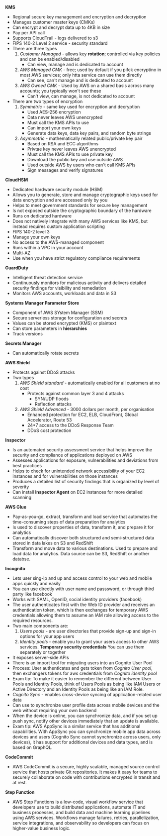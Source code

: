 __KMS__
- Regional secure key management and encryption and decryption
- Manages customer master keys (CMKs)
- Can encrypt and decrypt data up to 4KB in size
- Pay per API call
- Supports CloudTrail - logs delivered to s3
- FIPS 140-2 Level 2 service - security standard
- There are three types
    1. *Customer Managed* - allows key **rotation**; controlled via key policies and can be enabled/disabled
        - Can view, manage and is dedicated to account
    2. *AWS Managed CMK* - free; used by default if you pifck encryptino in most AWS services; only htta service can use them directly
        - Can see, can't manage and is dedicated to account
    3. *AWS Owned CMK* - Used by AWS on a shared basis across many accounts; you typically won't see these
        - Can't view, can manage, is not dedicated to account
- There are two types of encryption
    1. *Symmetric* - same key used for encryption and decryption
        - Used AES-256 encryption
        - Data never leaves AWS unencrypted
        - Must call the KMS APIs to use
        - Can import your own keys
        - Generate data keys, data key pairs, and random byte strings
    2. *Asymmetric* - mathematically related public/private key pair
        - Based on RSA and ECC algorithms
        - Privtae key never leaves AWS unencrypted
        - Must call the KMS APIs to use private key
        - Download the public key and use outside AWS
        - Used outside AWS by users who can't call KMS APIs
        - Sign messages and verify signatures

__CloudHSM__
- Dedicated hardware security module (HSM)
- Allows you to generate, store and manage cryptographic keys used for data encryption and are accessed only by you
- Helps to meet government standards for secure key management
- Is not exposed outside the cryptographic boundary of the hardware
- Runs on dedicated hardware
- Does not natively integrate with many AWS services like KMS, but instead requires custom application scripting
- FIPS 140-2 level 3
- Manage your own keys
- No access to the AWS-managed component
- Runs within a VPC in your account
- Multi-AZ
- Use when you have strict regulatory compliance requirements


__GuardDuty__
- Intelligent threat detection service
- Continuously monitors for malicious activity and delivers detailed security findings for visibility and remediation
- Monitors AWS accounts, workloads and data in S3


__Systems Manager Parameter Store__
- Component of AWS SYstem Manager (SSM)
- Secure serverless storage for configuration and secrets
- Values can be stored encrypted (KMS) or plaintext
- Can store parameters in **hierarchies**
- Track versions

__Secrets Manager__
- Can automatically rotate secrets

__AWS Shield__
- Protects against DDoS attacks
- Two types
    1. *AWS Shield standard* - automatically enabled for all customers at no cost
        - Protects against common layer 3 and 4 attacks
            - SYN/UDP floods
            - Reflection attacks
    2. *AWS Shield Advanced* - 3000 dollars per month, per organisation
        - Enhanced protection for EC2, ELB, CloudFront, Global Accelerator, Route 53
        - 24*7 access to the DDoS Response Team
        - DDoS cost protection

__Inspector__
- Is an automated security assessment service that helps improve the security and compliance of applications deployed on AWS
- Assesses applications for exposure, vulnerabilities and deviations from best practices
- Helps to check for unintended network accessibility of your EC2 instances and for vulnerabilities on those instances
- Produces a detailed list of security findings that is organized by level of severity
- Can install **Inspector Agent** on EC2 instances for more detailed scanning


__AWS Glue__
- Pay-as-you-go, extract, transform and load service that automates the time-consuming steps of data preparation for analytics
- Is used to discover properties of data, transform it, and prepare it for analytics
- Can automatically discover both structured and semi-structured data stored in data lakes on S3 and RedShift
- Transform and move data to various destinations. Used to prepare and load data for analytics. Data source can be S3, RedShift or another databse. 

__Incognito__
- Lets user sing-ip and up and access control to your web and mobile apps quickly and easily
- You can use directly with user name and passsword, or through third party like facebook
- Works with SAML, OpenID, social identity providers (facebook)
- The user authenticates first with the Web ID provider and receives an authentication token, which is then exchanges for temporary AWS credentials allowing them to assume an IAM role allowing access to the required resources.
- Two main components are:
    1. *Users pools* - are user directories that provide sign-up and sign-in options for your app users
    2. *Identity pools* - enable you to grant your users access to other AWS services. **Temporary security credentials**
    You can use them separately or together
- It exposes server-side APIs
- There is an import tool for migrating users into an Cognito User Pool
- Process: User authenticates and gets token from *Cognito User pool*, then exchangers tokens for aws credentials from *Cognito identity pool*
- Exam tip: To make it easier to remember the different between User Pools and Identity Pools, think of Users Pools as being like IAM Users or Active Directory and an Identity Pools as being like an IAM Role.
- *Cognito Sync* - enables cross-device syncing of application-related user data
- Can use to synchronize user profile data across mobile devices and the web without requiring your own backend
- When the device is online, you can synchronize data, and if you set up push sync, notify other devices immediately that an update is available.
- Exam tip: AWS AppSync is a similar service that has additional capabilities. With AppSync you can synchronize mobile app data across devices and users (Cognito Sync cannot synchronize across users, only devices), it has support for additional devices and data types, and is based on GraphQL.

__CodeCommit__
- AWS CodeCommit is a secure, highly scalable, managed source control service that hosts private Git repositories. It makes it easy for teams to securely collaborate on code with contributions encrypted in transit and at rest.


__Step Function__
- AWS Step Functions is a low-code, visual workflow service that developers use to build distributed applications, automate IT and business processes, and build data and machine learning pipelines using AWS services. Workflows manage failures, retries, parallelization, service integrations, and observability so developers can focus on higher-value business logic.